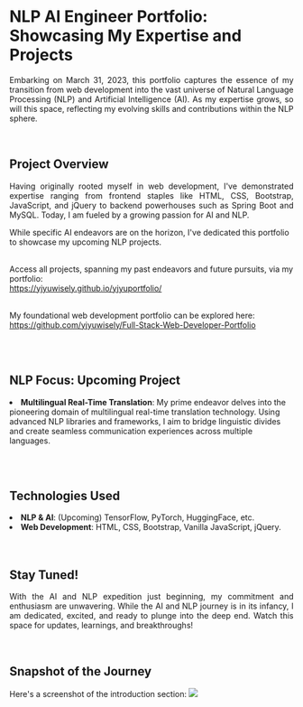 <h1>NLP AI Engineer Portfolio: Showcasing My Expertise and Projects</h1>
<p align="justify">
  Embarking on March 31, 2023, this portfolio captures the essence of my transition from web development into the vast universe of Natural Language Processing (NLP) and Artificial Intelligence (AI). As my expertise grows, so will this space, reflecting my evolving skills and contributions within the NLP sphere.</p><br>

<h2>Project Overview</h2>
<p align="justify">
  Having originally rooted myself in web development, I've demonstrated expertise ranging from frontend staples like HTML, CSS, Bootstrap, JavaScript, and jQuery to backend powerhouses such as Spring Boot and MySQL. Today, I am fueled by a growing passion for AI and NLP.

While specific AI endeavors are on the horizon, I've dedicated this portfolio to showcase my upcoming NLP projects.<br><br>

Access all projects, spanning my past endeavors and future pursuits, via my portfolio:<br>
https://yjyuwisely.github.io/yjyuportfolio/<br><br>

My foundational web development portfolio can be explored here:<br>
https://github.com/yjyuwisely/Full-Stack-Web-Developer-Portfolio </p> <br><br>
  
<h2>NLP Focus: Upcoming Project</h2>
<p align="justify">
<!--  <li>Exploring popular NLP Libraries/Frameworks such as TensorFlow, PyTorch, HuggingFace</li> -->
  <li><b>Multilingual Real-Time Translation</b>: My prime endeavor delves into the pioneering domain of multilingual real-time translation technology. Using advanced NLP libraries and frameworks, I aim to bridge linguistic divides and create seamless communication experiences across multiple languages.</li>
<!-- <li>Machine Learning Algorithms and their application in language processing</li>
<li>Deep Learning Architectures tailored for text and linguistic patterns</li> --></p>
<br><br>

<h2>Technologies Used</h2>
<li><b>NLP & AI</b>: (Upcoming) TensorFlow, PyTorch, HuggingFace, etc.</li>
<!-- <li>Machine Learning Algorithms (Upcoming)</li>
<li>Deep Learning Architectures (Upcoming)</li> -->
<li><b>Web Development</b>: HTML, CSS, Bootstrap, Vanilla JavaScript, jQuery.</li><br><br>

<h2>Stay Tuned!</h2>
<p align="justify">
With the AI and NLP expedition just beginning, my commitment and enthusiasm are unwavering. While the AI and NLP journey is in its infancy, I am dedicated, excited, and ready to plunge into the deep end. Watch this space for updates, learnings, and breakthroughs!</p><br>

<h2>Snapshot of the Journey</h2>
Here's a screenshot of the introduction section:
<img src="https://img1.daumcdn.net/thumb/R1280x0/?scode=mtistory2&fname=https%3A%2F%2Fblog.kakaocdn.net%2Fdn%2FC1M7O%2FbtsxrZOSqws%2FC8DtpCTzByGDc4jKuQ4Ew0%2Fimg.png">
